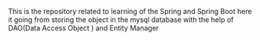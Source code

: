 This is the repository related to learning of the Spring and Spring Boot 
here it going from storing the object in the mysql database with the help of DAO(Data Access Object ) and Entity Manager
